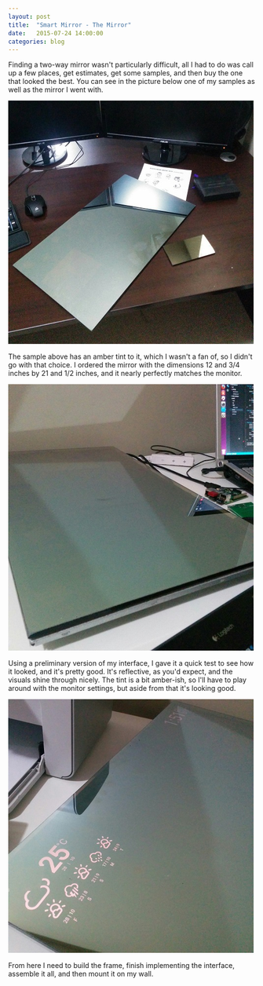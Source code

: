 ```yaml
---
layout: post
title:  "Smart Mirror - The Mirror"
date:   2015-07-24 14:00:00
categories: blog
---
```

Finding a two-way mirror wasn't particularly difficult, all I had to do was
call up a few places, get estimates, get some samples, and then buy the one
that looked the best. You can see in the picture below one of my samples as
well as the mirror I went with.

![](/img/20150724/sample.jpg)

The sample above has an amber tint to it, which I wasn't a fan of, so I didn't
go with that choice. I ordered the mirror with the dimensions 12 and 3/4 inches
by 21 and 1/2 inches, and it nearly perfectly matches the monitor.

![](/img/20150724/fit.jpg)

Using a preliminary version of my interface, I gave it a quick test to see how
it looked, and it's pretty good. It's reflective, as you'd expect, and the
visuals shine through nicely. The tint is a bit amber-ish, so I'll have to play
around with the monitor settings, but aside from that it's looking good.

![](/img/20150724/test.jpg)

From here I need to build the frame, finish implementing the interface,
assemble it all, and then mount it on my wall.
